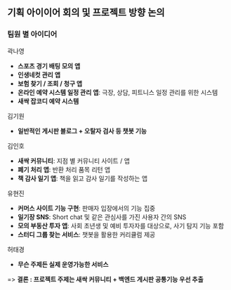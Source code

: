 ## 기획 아이이어 회의 및 프로젝트 방향 논의 


### 팀원 별 아이디어
곽나영
- **스포츠 경기 배팅 모의 앱**
- **인생네컷 관리 앱**
- **보험 찾기 / 조회 / 청구 앱**
- **온라인 예약 시스템 일정 관리 앱**: 극장, 상담, 피트니스 일정 관리를 위한 시스템
- **새싹 잡코디 예약 시스템**

김기원
- **일반적인 게시판 블로그 + 오탈자 검사 등 챗봇 기능**

김인호
- **새싹 커뮤니티**: 지점 별 커뮤니티 사이트 / 앱
- **폐기 처리 앱**: 반환 처리 품목 리턴 앱
- **책 감사 일기 앱**: 책을 읽고 감사 일기를 작성하는 앱

유현진
- **커머스 사이트 기능 구현**: 판매자 입장에서의 기능 집중
- **일기장 SNS**: Short chat 및 같은 관심사를 가진 사용자 간의 SNS
- **모의 부동산 투자 앱**: 사회 초년생 및 예비 투자자를 대상으로, 사기 탐지 기능 포함
- **스터디 그룹 찾는 서비스**: 챗봇을 활용한 커리큘럼 제공  

허태경
- **무슨 주제든 실제 운영가능한 서비스**



=> **결론 : 프로젝트 주제는 새싹 커뮤니티 + 백엔드 게시판 공통기능 우선 추출**